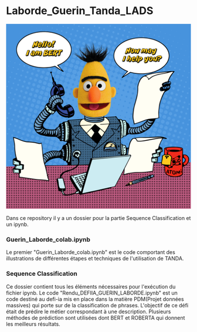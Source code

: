 # Laborde_Guerin_Tanda_LADS

![Screenshot](bert.png)

Dans ce repository il y a un dossier pour la partie Sequence Classification et un ipynb.

### Guerin_Laborde_colab.ipynb

Le premier "Guerin_Laborde_colab.ipynb" est le code comportant des illustrations de différentes étapes et techniques de l'utilisation de TANDA.

### Sequence Classification

Ce dossier contient tous les éléments nécessaires pour l'exécution du fichier ipynb. Le code "Rendu_DEFIIA_GUERIN_LABORDE.ipynb" est un code destiné au defi-ia mis en place dans la matière PDM(Projet données massives) qui porte sur de la classification de phrases. L'objectif de ce défi était de prédire le métier correspondant à une description. Plusieurs méthodes de prédiction sont utilisées dont BERT et ROBERTA qui donnent les meilleurs résultats.

